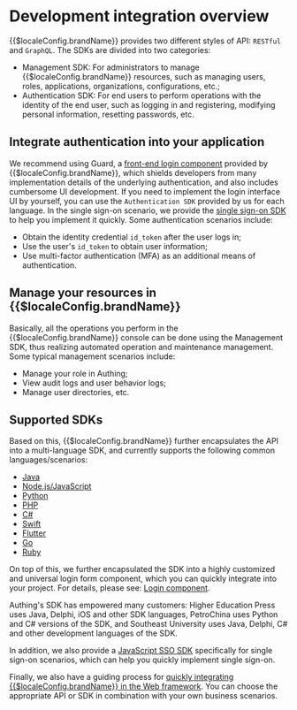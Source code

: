 # Development integration overview

<LastUpdated/>

{{$localeConfig.brandName}} provides two different styles of API: `RESTful` and `GraphQL`. The SDKs are divided into two categories:

- Management SDK: For administrators to manage {{$localeConfig.brandName}} resources, such as managing users, roles, applications, organizations, configurations, etc.;
- Authentication SDK: For end users to perform operations with the identity of the end user, such as logging in and registering, modifying personal information, resetting passwords, etc.

## Integrate authentication into your application

We recommend using Guard, a [front-end login component](./guard/README.md) provided by {{$localeConfig.brandName}}, which shields developers from many implementation details of the underlying authentication, and also includes cumbersome UI development. If you need to implement the login interface UI by yourself, you can use the `Authentication SDK` provided by us for each language. In the single sign-on scenario, we provide the [single sign-on SDK](./sdk-for-sso.md) to help you implement it quickly.
Some authentication scenarios include:

- Obtain the identity credential `id_token` after the user logs in;
- Use the user's `id_token` to obtain user information;
- Use multi-factor authentication (MFA) as an additional means of authentication.

## Manage your resources in {{$localeConfig.brandName}}

Basically, all the operations you perform in the {{$localeConfig.brandName}} console can be done using the Management SDK, thus realizing automated operation and maintenance management.
Some typical management scenarios include:

- Manage your role in Authing;
- View audit logs and user behavior logs;
- Manage user directories, etc.

## Supported SDKs

Based on this, {{$localeConfig.brandName}} further encapsulates the API into a multi-language SDK, and currently supports the following common languages/scenarios:

- [Java](./sdk-for-java/README.md)
- [Node.js/JavaScript](./sdk-for-node/README.md)
- [Python](./sdk-for-python/README.md)
- [PHP](./sdk-for-php/README.md)
- [C#](./sdk-for-csharp/README.md)
- [Swift](./sdk-for-swift.md)
- [Flutter](./sdk-for-flutter.md)
- [Go](./sdk-for-go.md)
- [Ruby](./sdk-for-ruby.md)

On top of this, we further encapsulated the SDK into a highly customized and universal login form component, which you can quickly integrate into your project. For details, please see: [Login component](./guard/README.md).

Authing's SDK has empowered many customers: Higher Education Press uses Java, Delphi, iOS and other SDK languages, PetroChina uses Python and C# versions of the SDK, and Southeast University uses Java, Delphi, C# and other development languages of the SDK.

In addition, we also provide a [JavaScript SSO SDK](./sdk-for-sso.md) specifically for single sign-on scenarios, which can help you quickly implement single sign-on.

Finally, we also have a guiding process for [quickly integrating {{$localeConfig.brandName}} in the Web framework](./frameworks.md).
You can choose the appropriate API or SDK in combination with your own business scenarios.
